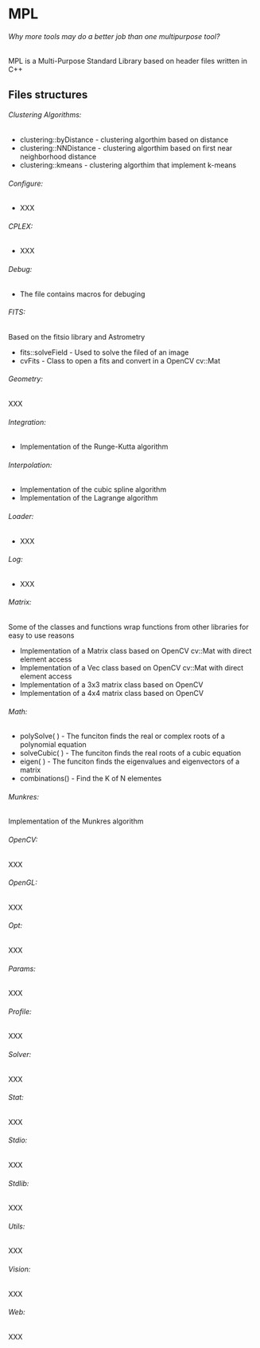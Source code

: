 # MPL
###### Why more tools may do a better job than one multipurpose tool?

MPL is a Multi-Purpose Standard Library based on header files written in C++

## Files structures

###### Clustering Algorithms:
* clustering::byDistance - clustering algorthim based on distance
* clustering::NNDistance - clustering algorthim based on first near neighborhood distance
* clustering::kmeans - clustering algorthim that implement k-means


###### Configure:

* XXX

###### CPLEX:

* XXX

###### Debug:

* The file contains macros for debuging


###### FITS:

Based on the fitsio library and Astrometry

* fits::solveField - Used to solve the filed of an image
* cvFits - Class to open a fits and convert in a  OpenCV cv::Mat


###### Geometry:

XXX

###### Integration:

* Implementation of the Runge-Kutta algorithm

###### Interpolation:

* Implementation of the cubic spline algorithm
* Implementation of the Lagrange algorithm

###### Loader:

* XXX

###### Log:

* XXX

###### Matrix:

Some of the classes and functions wrap functions from other libraries for easy to use reasons

* Implementation of a Matrix class based on OpenCV cv::Mat with direct element access
* Implementation of a Vec class based on OpenCV cv::Mat with direct element access
* Implementation of a 3x3 matrix class based on OpenCV
* Implementation of a 4x4 matrix class based on OpenCV

###### Math:

* polySolve( ) - The funciton finds the real or complex roots of a polynomial equation
* solveCubic( ) - The funciton finds the real roots of a cubic equation
* eigen( ) - The funciton finds the eigenvalues and eigenvectors of a matrix 
* combinations() - Find the K of N elementes

###### Munkres:

Implementation of the Munkres algorithm

###### OpenCV:

XXX

###### OpenGL:

XXX

###### Opt:

XXX

###### Params:

XXX

###### Profile:

XXX

###### Solver:

XXX

###### Stat:

XXX

###### Stdio:

XXX

###### Stdlib:

XXX

###### Utils:

XXX


###### Vision:

XXX

###### Web:

XXX
